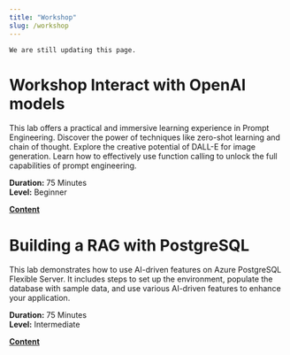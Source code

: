 ```yaml
---
title: "Workshop"
slug: /workshop
---
```


```note 
We are still updating this page.
```


# Workshop Interact with OpenAI models

This lab offers a practical and immersive learning experience in Prompt Engineering. Discover the power of techniques like zero-shot learning and chain of thought. 
Explore the creative potential of DALL-E for image generation. Learn how to effectively use function calling to unlock the full capabilities of prompt engineering.   

**Duration:** 75 Minutes    
**Level:** Beginner

**[Content](workshops/01-interact-with-openai-models.md)**

# Building a RAG with PostgreSQL

This lab demonstrates how to use AI-driven features on Azure PostgreSQL Flexible Server. It includes steps to set up the environment, populate the database with sample data, and use various AI-driven features to enhance your application.

**Duration:** 75 Minutes    
**Level:** Intermediate

**[Content](https://github.com/GlobalAICommunity/global-ai-bootcamp-2025-workshop-genai-on-postgresql)**